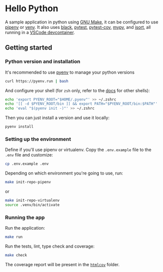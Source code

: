 # Hello Python

A sample application in python using [GNU Make](https://www.gnu.org/software/make/), it can be configured to use
[pipenv](https://pypi.org/project/pipenv/) or [venv](https://docs.python.org/3/library/venv.html). It also uses
[black](https://pypi.org/project/black/), [pytest](https://pypi.org/project/pytest/),
[pytest-cov](https://pypi.org/project/pytest-cov/), [mypy](https://pypi.org/project/mypy/),
and [isort](https://pypi.org/project/isort/), all running in a
[VSCode devcontainer](https://code.visualstudio.com/docs/devcontainers/containers).

## Getting started

### Python version and installation 
It's recommended to use [pyenv](https://github.com/pyenv/pyenv#set-up-your-shell-environment-for-pyenv) to manage your python versions
```bash
curl https://pyenv.run | bash 
```

And configure your shell (for `zsh` only, refer to the [docs](https://github.com/pyenv/pyenv#set-up-your-shell-environment-for-pyenv) for other shells):
```bash
echo 'export PYENV_ROOT="$HOME/.pyenv"' >> ~/.zshrc
echo '[[ -d $PYENV_ROOT/bin ]] && export PATH="$PYENV_ROOT/bin:$PATH"' >> ~/.zshrc
echo 'eval "$(pyenv init -)"' >> ~/.zshrc
```

Then you can just install a version and use it locally:
```bash
pyenv install
```

### Setting up the environment

Define if you'll use pipenv or virtualenv. Copy the `.env.example` file to the `.env` file and customize:
```bash
cp .env.example .env
```

Depending on which environment you're going to use, run:
```bash
make init-repo-pipenv
```
or
```bash
make init-repo-virtualenv 
source .venv/bin/activate
```

### Running the app

Run the application:
```bash
make run
```

Run the tests, lint, type check and coverage:
```bash
make check
```

The coverage report will be present in the [`htmlcov`](./htmlcov/) folder.
